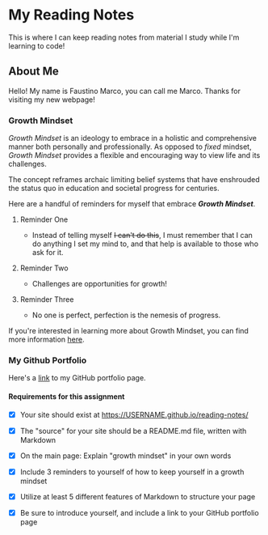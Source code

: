# My Reading Notes

This is where I can keep reading notes from material I study while I'm learning to code!

## About Me
Hello! My name is Faustino Marco, you can call me Marco. Thanks for visiting my new webpage!

### Growth Mindset

*Growth Mindset* is an ideology to embrace in a holistic and comprehensive manner both personally and professionally.
As opposed to *fixed* mindset, *Growth Mindset* provides a flexible and encouraging way to view life and its challenges. 

The concept reframes archaic limiting belief systems that have enshrouded the status quo in education and societal progress for centuries.

Here are a handful of reminders for myself that embrace ***Growth Mindset***.

1. Reminder One

   - Instead of telling myself ~~I can't do this~~, I must remember that I can do anything I set my mind to, and that help is available to those who ask for it.

2. Reminder Two

   - Challenges are opportunities for growth!

3. Reminder Three

   - No one is perfect, perfection is the nemesis of progress.

If you're interested in learning more about Growth Mindset, you can find more information [here](https://www.atlassian.com/blog/inside-atlassian/growth-mindset).

### My Github Portfolio

Here's a [link](https://github.com/faustino-marco) to my GitHub portfolio page.

#### Requirements for this assignment

- [x] Your site should exist at https://USERNAME.github.io/reading-notes/
- [x]  The "source" for your site should be a README.md file, written with Markdown
- [x]  On the main page: Explain "growth mindset" in your own words
- [x]  Include 3 reminders to yourself of how to keep yourself in a growth mindset
- [x]  Utilize at least 5 different features of Markdown to structure your page
- [x]  Be sure to introduce yourself, and include a link to your GitHub portfolio page









